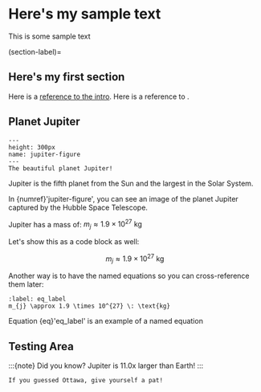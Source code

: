 # Here's my sample text

This is some sample text

(section-label)=

## Here's my first section

Here is a [reference to the intro](intro.md). Here is a reference to [](section-label).

## Planet Jupiter

 ```{figure} https://solarsystem.nasa.gov/system/resources/detail_files/2486_stsci-h-p1936a_1800.jpg
 ---
 height: 300px
 name: jupiter-figure
 ---
 The beautiful planet Jupiter!
 ```

Jupiter is the fifth planet from the Sun and the largest in the Solar System.

In {numref}'jupiter-figure', you can see an image of the planet Jupiter captured by the Hubble Space Telescope.

Jupiter has a mass of:  $m_{j} \approx 1.9 \times 10^{27} \: \text{kg}$

Let's show this as a code block as well:

$$
  m_{j} \approx 1.9 \times 10^{27} \: \text{kg}
$$

Another way is to have the named equations so you can cross-reference them later:

 ```{math}
 :label: eq_label
 m_{j} \approx 1.9 \times 10^{27} \: \text{kg}
 ```

Equation {eq}'eq_label' is an example of a named equation

## Testing Area

:::{note} Did you know?
Jupiter is 11.0x larger than Earth!
:::

```{dropdown}What is the capital of Canada?
If you guessed Ottawa, give yourself a pat!
```
